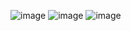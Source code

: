 ![image](https://github.com/user-attachments/assets/8ef8995b-fb0a-42e6-9901-7d578bf67333)
![image](https://github.com/user-attachments/assets/aec2a1c9-e7bb-46d8-aa9b-08bd1df6fc39)
![image](https://github.com/user-attachments/assets/93efeb0a-6f0c-4faf-a66d-869a0aa74b46)

